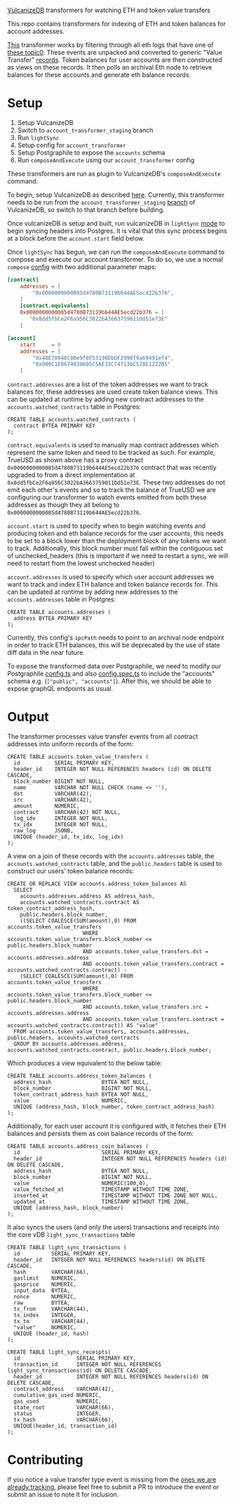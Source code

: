 [VulcanizeDB](https://github.com/vulcanize/maker-vulcanizedb) transformers for watching ETH and token value transfers

This repo contains transformers for indexing of ETH and token balances for account addresses.

[This](https://github.com/vulcanize/account_transformers/tree/master/transformers/account/light) 
transformer works by filtering through all eth logs that have one of [these topic0](https://github.com/vulcanize/account_transformers/blob/master/transformers/account/shared/constants/signatures.go#L56).
These events are unpacked and converted to generic "Value Transfer" [records](https://github.com/vulcanize/account_transformers/blob/master/transformers/account/light/models/model.go#L19).
Token balances for user accounts are then constructed  as views on these records.
It then polls an archival Eth node to retrieve balances for these accounts and generate eth balance records.

# Setup 

1. Setup VulcanizeDB
1. Switch to `account_transformer_staging` branch
1. Run `lightSync`
1. Setup config for `account_transformer`
1. Setup Postgraphile to expose the `accounts` schema
1. Run `composeAndExecute` using our `account_transformer` config

These transformers are run as plugin to VulcanizeDB's `composeAndExecute` command.

To begin, setup VulcanizeDB as described [here](https://github.com/vulcanize/maker-vulcanizedb#project-setup).
Currently, this transformer needs to be run from the `account_transformer_staging` [branch](https://github.com/vulcanize/maker-vulcanizedb/tree/account_transformer_staging)
of VulcanizeDB, so switch to that branch before building.

Once vulcanizeDB is setup and built, run vulcanizeDB in `lightSync` [mode](https://github.com/vulcanize/maker-vulcanizedb#alternatively-sync-in-light-mode)
to begin syncing headers into Postgres. It is vital that this sync process begins at a block before the `account.start` field below.

Once `lightSync` has begun, we can run the `composeAndExecute` command to compose and execute our account transformer. To
do so, we use a normal `compose` [config](https://github.com/vulcanize/maker-vulcanizedb#contractwatcher) with two additional parameter maps:

```toml
[contract]
    addresses = [
        "0x0000000000085d4780B73119b644AE5ecd22b376",
    ]
    [contract.equivalents]
    0x0000000000085d4780B73119b644AE5ecd22b376 = [
       "0x8dd5fbCe2F6a956C3022bA3663759011Dd51e73E"
    ]

[account]
    start     = 0
    addresses = [
        "0x48E78948C80e9f8F53190DbDF2990f9a69491ef4",
        "0x009C1E8674038605C5AE33C74f13bC528E1222B5"
    ]
```
`contract.addresses` are a list of the token addresses we want to track balances for, these addresses are used create token balance views.
This can be updated at runtime by adding new contract addresses to the `accounts.watched_contracts` table in Postgres:

```postgresql
CREATE TABLE accounts.watched_contracts (
  contract BYTEA PRIMARY KEY
);
```
`contract.equivalents` is used to manually map contract addresses which represent the same token and need to be tracked
as such. For example, TrueUSD as shown above has a proxy contract `0x0000000000085d4780B73119b644AE5ecd22b376`
contract that was recently upgraded to from a direct implementation at `0x8dd5fbCe2F6a956C3022bA3663759011Dd51e73E`. 
These two addresses do not emit each other's events and so to track the balance of TrueUSD we are configuring our
transformer to watch events emitted from both these addresses as though they all belong to `0x0000000000085d4780B73119b644AE5ecd22b376`.

`account.start` is used to specify when to begin watching events and producing token and eth balance records for the user accounts,
this needs to be set to a block lower than the deployment block of any tokens we want to track. Additionally, this block number must fall within
the contiguous set of unchecked_headers (this is important if we need to restart a sync, we will need to restart from the lowest unchecked header)

`account.addresses` is used to specify which user account addresses we want to track and index ETH balance and token balance
records for. This can be updated at runtime by adding new addresses to the `accounts.addresses` table in Postgres: 

```postgresql
CREATE TABLE accounts.addresses (
  address BYTEA PRIMARY KEY
);
```

Currently, this config's `ipcPath` needs to point to an archival node endpoint in order to track ETH balances, this will be deprecated
by the use of state diff data in the near future.

To expose the transformed data over Postgraphile, we need to modify our Postgraphile [config.ts](https://github.com/vulcanize/maker-vulcanizedb/blob/staging/postgraphile/src/server/config.ts#L42)
and also [config.spec.ts](https://github.com/vulcanize/maker-vulcanizedb/blob/staging/postgraphile/spec/server/config.spec.ts) to include the "accounts" schema
e.g. (`["public", "accounts"]`). After this, we should be able to expose graphQL endpoints as usual.


# Output

The transformer processes value transfer events from all contract addresses into uniform records of the form:

```postgresql
CREATE TABLE accounts.token_value_transfers (
  id           SERIAL PRIMARY KEY,
  header_id    INTEGER NOT NULL REFERENCES headers (id) ON DELETE CASCADE,
  block_number BIGINT NOT NULL,
  name         VARCHAR NOT NULL CHECK (name <> ''),
  dst          VARCHAR(42),
  src          VARCHAR(42),
  amount       NUMERIC,
  contract     VARCHAR(42) NOT NULL,
  log_idx      INTEGER NOT NULL,
  tx_idx       INTEGER NOT NULL,
  raw_log      JSONB,
  UNIQUE (header_id, tx_idx, log_idx)
);
```

A view on a join of these records with the `accounts.addresses` table, the `accounts.watched_contracts` table, and
the `public.headers` table is used to construct our users' token balance records:

```postgresql
CREATE OR REPLACE VIEW accounts.address_token_balances AS
  SELECT
    accounts.addresses.address AS address_hash,
    accounts.watched_contracts.contract AS token_contract_address_hash,
    public.headers.block_number,
    ((SELECT COALESCE(SUM(amount),0) FROM accounts.token_value_transfers
                        WHERE accounts.token_value_transfers.block_number <= public.headers.block_number
                        AND accounts.token_value_transfers.dst = accounts.addresses.address
                        AND accounts.token_value_transfers.contract = accounts.watched_contracts.contract) -
    (SELECT COALESCE(SUM(amount),0) FROM accounts.token_value_transfers
                        WHERE accounts.token_value_transfers.block_number <= public.headers.block_number
                        AND accounts.token_value_transfers.src = accounts.addresses.address
                        AND accounts.token_value_transfers.contract = accounts.watched_contracts.contract)) AS "value"
  FROM accounts.token_value_transfers, accounts.addresses, public.headers, accounts.watched_contracts
  GROUP BY accounts.addresses.address, accounts.watched_contracts.contract, public.headers.block_number;
```

Which produces a view equivalent to the below table:

```postgresql
CREATE TABLE accounts.address_token_balances (
  address_hash                BYTEA NOT NULL,
  block_number                BIGINT NOT NULL,
  token_contract_address_hash BYTEA NOT NULL,
  value                       NUMERIC,
  UNIQUE (address_hash, block_number, token_contract_address_hash)
);
```

Additionally, for each user account it is configured with, it fetches their ETH balances and persists them as coin
balance records of the form:

```postgresql
CREATE TABLE accounts.address_coin_balances (
  id                          SERIAL PRIMARY KEY,
  header_id                   INTEGER NOT NULL REFERENCES headers (id) ON DELETE CASCADE,
  address_hash                BYTEA NOT NULL,
  block_number                BIGINT NOT NULL,
  value                       NUMERIC(100,0),
  value_fetched_at            TIMESTAMP WITHOUT TIME ZONE,
  inserted_at                 TIMESTAMP WITHOUT TIME ZONE NOT NULL,
  updated_at                  TIMESTAMP WITHOUT TIME ZONE,
  UNIQUE (address_hash, block_number)
);
```

It also syncs the users (and only the users) transactions and receipts into the core vDB `light_sync_transactions` table

```postgresql
CREATE TABLE light_sync_transactions (
  id          SERIAL PRIMARY KEY,
  header_id   INTEGER NOT NULL REFERENCES headers(id) ON DELETE CASCADE,
  hash        VARCHAR(66),
  gaslimit    NUMERIC,
  gasprice    NUMERIC,
  input_data  BYTEA,
  nonce       NUMERIC,
  raw         BYTEA,
  tx_from     VARCHAR(44),
  tx_index    INTEGER,
  tx_to       VARCHAR(44),
  "value"     NUMERIC,
  UNIQUE (header_id, hash)
);
```

```postgresql
CREATE TABLE light_sync_receipts(
  id                  SERIAL PRIMARY KEY,
  transaction_id      INTEGER NOT NULL REFERENCES light_sync_transactions(id) ON DELETE CASCADE,
  header_id           INTEGER NOT NULL REFERENCES headers(id) ON DELETE CASCADE,
  contract_address    VARCHAR(42),
  cumulative_gas_used NUMERIC,
  gas_used            NUMERIC,
  state_root          VARCHAR(66),
  status              INTEGER,
  tx_hash             VARCHAR(66),
  UNIQUE(header_id, transaction_id)
);
```

# Contributing
If you notice a value transfer type event is missing from the [ones we are already tracking](https://github.com/vulcanize/account_transformers/blob/master/transformers/account/shared/constants/signatures.go#L56),
please feel free to submit a PR to introduce the event or submit an issue to note it for inclusion.
